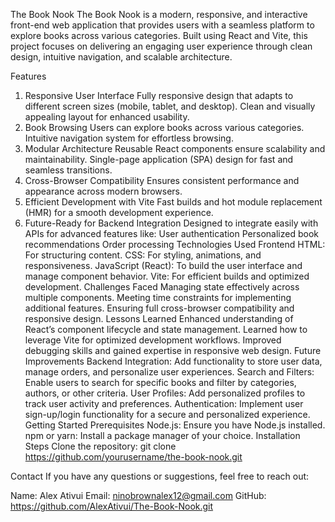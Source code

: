The Book Nook
The Book Nook is a modern, responsive, and interactive front-end web application that provides users with a seamless platform to explore books across various categories. Built using React and Vite, this project focuses on delivering an engaging user experience through clean design, intuitive navigation, and scalable architecture.

Features
1. Responsive User Interface
Fully responsive design that adapts to different screen sizes (mobile, tablet, and desktop).
Clean and visually appealing layout for enhanced usability.
2. Book Browsing
Users can explore books across various categories.
Intuitive navigation system for effortless browsing.
3. Modular Architecture
Reusable React components ensure scalability and maintainability.
Single-page application (SPA) design for fast and seamless transitions.
4. Cross-Browser Compatibility
Ensures consistent performance and appearance across modern browsers.
5. Efficient Development with Vite
Fast builds and hot module replacement (HMR) for a smooth development experience.
6. Future-Ready for Backend Integration
Designed to integrate easily with APIs for advanced features like:
User authentication
Personalized book recommendations
Order processing
Technologies Used
Frontend
HTML: For structuring content.
CSS: For styling, animations, and responsiveness.
JavaScript (React): To build the user interface and manage component behavior.
Vite: For efficient builds and optimized development.
Challenges Faced
Managing state effectively across multiple components.
Meeting time constraints for implementing additional features.
Ensuring full cross-browser compatibility and responsive design.
Lessons Learned
Enhanced understanding of React’s component lifecycle and state management.
Learned how to leverage Vite for optimized development workflows.
Improved debugging skills and gained expertise in responsive web design.
Future Improvements
Backend Integration: Add functionality to store user data, manage orders, and personalize user experiences.
Search and Filters: Enable users to search for specific books and filter by categories, authors, or other criteria.
User Profiles: Add personalized profiles to track user activity and preferences.
Authentication: Implement user sign-up/login functionality for a secure and personalized experience.
Getting Started
Prerequisites
Node.js: Ensure you have Node.js installed.
npm or yarn: Install a package manager of your choice.
Installation Steps
Clone the repository:
git clone https://github.com/yourusername/the-book-nook.git

Contact
If you have any questions or suggestions, feel free to reach out:

Name: Alex Ativui
Email: ninobrownalex12@gmail.com
GitHub: https://github.com/AlexAtivui/The-Book-Nook.git
